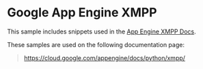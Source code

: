 # Google App Engine XMPP

This sample includes snippets used in the [App Engine XMPP Docs](https://cloud.google.com/appengine/docs/python/xmpp/).

<!-- auto-doc-link -->
These samples are used on the following documentation page:

> https://cloud.google.com/appengine/docs/python/xmpp/

<!-- end-auto-doc-link -->
